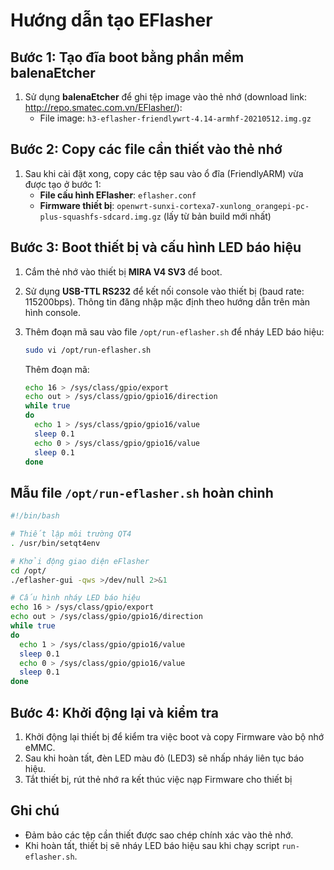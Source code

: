
# Hướng dẫn tạo EFlasher

## Bước 1: Tạo đĩa boot bằng phần mềm balenaEtcher
1. Sử dụng **balenaEtcher** để ghi tệp image vào thẻ nhớ (download link: http://repo.smatec.com.vn/EFlasher/):
   - File image: `h3-eflasher-friendlywrt-4.14-armhf-20210512.img.gz`
   
## Bước 2: Copy các file cần thiết vào thẻ nhớ
1. Sau khi cài đặt xong, copy các tệp sau vào ổ đĩa (FriendlyARM) vừa được tạo ở bước 1:
   - **File cấu hình EFlasher**: `eflasher.conf`
   - **Firmware thiết bị**: `openwrt-sunxi-cortexa7-xunlong_orangepi-pc-plus-squashfs-sdcard.img.gz` (lấy từ bản build mới nhất)

## Bước 3: Boot thiết bị và cấu hình LED báo hiệu
1. Cắm thẻ nhớ vào thiết bị **MIRA V4 SV3** để boot.
2. Sử dụng **USB-TTL RS232** để kết nối console vào thiết bị (baud rate: 115200bps). Thông tin đăng nhập mặc định theo hướng dẫn trên màn hình console.
3. Thêm đoạn mã sau vào file `/opt/run-eflasher.sh` để nháy LED báo hiệu:

   ```bash
   sudo vi /opt/run-eflasher.sh
   ```

   Thêm đoạn mã:

   ```bash
   echo 16 > /sys/class/gpio/export
   echo out > /sys/class/gpio/gpio16/direction
   while true
   do
     echo 1 > /sys/class/gpio/gpio16/value
     sleep 0.1
     echo 0 > /sys/class/gpio/gpio16/value
     sleep 0.1
   done
   ```

## Mẫu file `/opt/run-eflasher.sh` hoàn chỉnh

```bash
#!/bin/bash

# Thiết lập môi trường QT4
. /usr/bin/setqt4env

# Khởi động giao diện eFlasher
cd /opt/
./eflasher-gui -qws >/dev/null 2>&1

# Cấu hình nháy LED báo hiệu
echo 16 > /sys/class/gpio/export
echo out > /sys/class/gpio/gpio16/direction
while true
do
  echo 1 > /sys/class/gpio/gpio16/value
  sleep 0.1
  echo 0 > /sys/class/gpio/gpio16/value
  sleep 0.1
done
```

## Bước 4: Khởi động lại và kiểm tra
1. Khởi động lại thiết bị để kiểm tra việc boot và copy Firmware vào bộ nhớ eMMC.
2. Sau khi hoàn tất, đèn LED màu đỏ (LED3) sẽ nhấp nháy liên tục báo hiệu.
3. Tắt thiết bị, rút thẻ nhớ ra kết thúc việc nạp Firmware cho thiết bị

## Ghi chú
- Đảm bảo các tệp cần thiết được sao chép chính xác vào thẻ nhớ.
- Khi hoàn tất, thiết bị sẽ nháy LED báo hiệu sau khi chạy script `run-eflasher.sh`.
